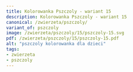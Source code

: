 ```yaml
---
title: Kolorowanka Pszczoly - wariant 15
description: Kolorowanka Pszczoly - wariant 15
canonical: /zwierzeta/pszczoly/
variant_of: pszczoly
image: /zwierzeta/pszczoly/15/pszczoly-15.svg
pdf: /zwierzeta/pszczoly/15/pszczoly-15.pdf
alt: "pszczoly kolorowanka dla dzieci"
tags:
- zwierzeta
- pszczoly
---
```

